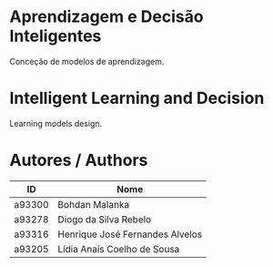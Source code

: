 # Aprendizagem e Decisão Inteligentes
Conceção de modelos de aprendizagem.

# Intelligent Learning and Decision
Learning models design.

# Autores / Authors
| ID | Nome |
|----|------|
| a93300 | Bohdan Malanka |
| a93278 | Diogo da Silva Rebelo |
| a93316 | Henrique José Fernandes Alvelos |
| a93205 | Lídia Anaís Coelho de Sousa |